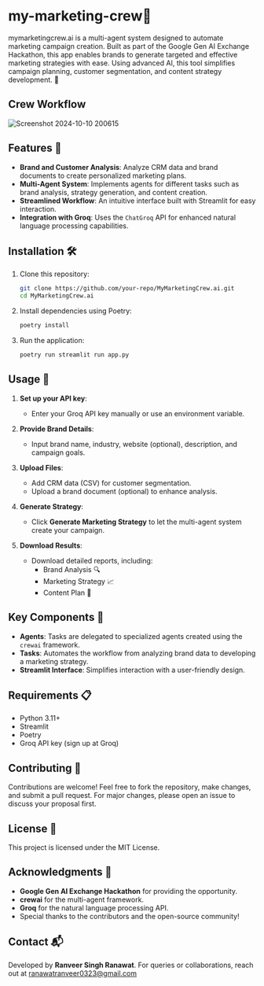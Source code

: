 # my-marketing-crew🤖

mymarketingcrew.ai is a multi-agent system designed to automate marketing campaign creation. Built as part of the Google Gen AI Exchange Hackathon, this app enables brands to generate targeted and effective marketing strategies with ease. Using advanced AI, this tool simplifies campaign planning, customer segmentation, and content strategy development. 🌟

## Crew Workflow
![Screenshot 2024-10-10 200615](https://github.com/user-attachments/assets/d5fbcf3b-c3d7-41f3-8df1-2d54d3a7ddfb)


## Features 🌟

- **Brand and Customer Analysis**: Analyze CRM data and brand documents to create personalized marketing plans.
- **Multi-Agent System**: Implements agents for different tasks such as brand analysis, strategy generation, and content creation.
- **Streamlined Workflow**: An intuitive interface built with Streamlit for easy interaction.
- **Integration with Groq**: Uses the `ChatGroq` API for enhanced natural language processing capabilities.


## Installation 🛠️

1. Clone this repository:
   ```bash
   git clone https://github.com/your-repo/MyMarketingCrew.ai.git
   cd MyMarketingCrew.ai
   ```

2. Install dependencies using Poetry:
   ```bash
   poetry install
   ```

3. Run the application:
   ```bash
   poetry run streamlit run app.py
   ```

## Usage 🎯

1. **Set up your API key**:
   - Enter your Groq API key manually or use an environment variable.

2. **Provide Brand Details**:
   - Input brand name, industry, website (optional), description, and campaign goals.

3. **Upload Files**:
   - Add CRM data (CSV) for customer segmentation.
   - Upload a brand document (optional) to enhance analysis.

4. **Generate Strategy**:
   - Click **Generate Marketing Strategy** to let the multi-agent system create your campaign.

5. **Download Results**:
   - Download detailed reports, including:
     - Brand Analysis 🔍
     - Marketing Strategy 📈
     - Content Plan 📝

## Key Components 🔧

- **Agents**: Tasks are delegated to specialized agents created using the `crewai` framework.
- **Tasks**: Automates the workflow from analyzing brand data to developing a marketing strategy.
- **Streamlit Interface**: Simplifies interaction with a user-friendly design.

## Requirements 📋

- Python 3.11+
- Streamlit
- Poetry
- Groq API key (sign up at Groq)

## Contributing 🤝

Contributions are welcome! Feel free to fork the repository, make changes, and submit a pull request. For major changes, please open an issue to discuss your proposal first.

## License 📜

This project is licensed under the MIT License.

## Acknowledgments 🙏

- **Google Gen AI Exchange Hackathon** for providing the opportunity.
- **crewai** for the multi-agent framework.
- **Groq** for the natural language processing API.
- Special thanks to the contributors and the open-source community!

## Contact 📬

Developed by **Ranveer Singh Ranawat**. For queries or collaborations, reach out at ranawatranveer0323@gmail.com
